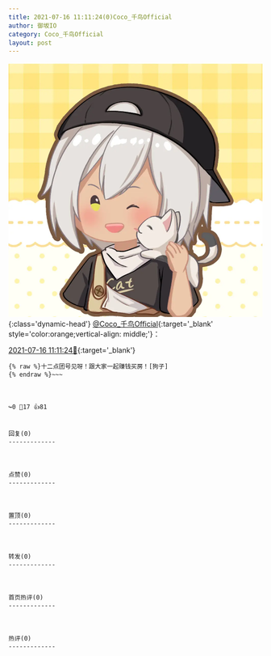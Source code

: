 ```yaml
---
title: 2021-07-16 11:11:24(0)Coco_千鸟Official
author: 御坂IO
category: Coco_千鸟Official
layout: post
---
```


![img](/images/85e485bc0dbd0cde4d15f24d7cffe9704618ad10.jpg){:class='dynamic-head'}
[@Coco_千鸟Official](https://space.bilibili.com/1891728206/dynamic){:target='_blank' style='color:orange;vertical-align: middle;'}：

[2021-07-16 11:11:24🔗](https://t.bilibili.com/547894735849352193){:target='_blank'}

~~~
{% raw %}十二点团号见呀！跟大家一起赚钱买房！[狗子]
{% endraw %}~~~



↪️0 💬17 👍81


回复(0)
-------------



点赞(0)
-------------



置顶(0)
-------------



转发(0)
-------------



首页热评(0)
-------------



热评(0)
-------------



